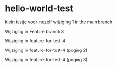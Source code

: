 # hello-world-test
klein testje voor mezelf
wijziging 1 in the main branch

Wijziging in Feature branch 3

Wijziging in feature-for-test-4

Wijziging in feature-for-test-4 (poging 2)

Wijziging in feature-for-test-4 (poging 3)
